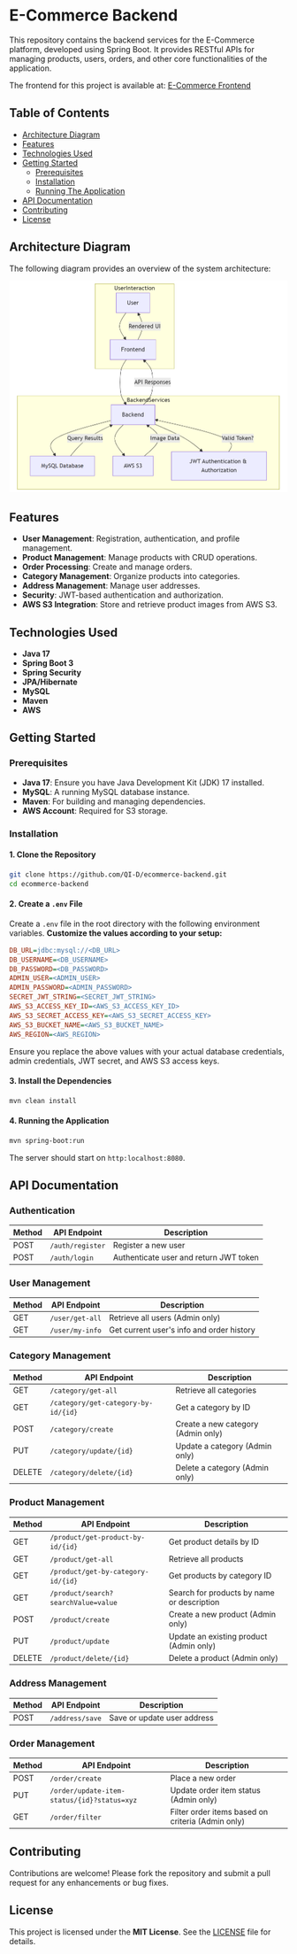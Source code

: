 # E-Commerce Backend

This repository contains the backend services for the E-Commerce platform, developed using Spring Boot. It provides RESTful APIs for managing products, users, orders, and other core functionalities of the application.

The frontend for this project is available at: [E-Commerce Frontend](https://github.com/QI-D/ecommerce-frontend)

## Table of Contents

- [Architecture Diagram](#architecture-diagram)
- [Features](#features)
- [Technologies Used](#technologies-used)
- [Getting Started](#getting-started)
    - [Prerequisites](#prerequisites)
    - [Installation](#installation)
    - [Running The Application](#4-running-the-application)
- [API Documentation](#api-documentation)
- [Contributing](#contributing)
- [License](#license)

## Architecture Diagram

The following diagram provides an overview of the system architecture:

![Architecture Diagram](docs/architecture-diagram.png)

## Features

- **User Management**: Registration, authentication, and profile management.
- **Product Management**: Manage products with CRUD operations.
- **Order Processing**: Create and manage orders.
- **Category Management**: Organize products into categories.
- **Address Management**: Manage user addresses.
- **Security**: JWT-based authentication and authorization.
- **AWS S3 Integration**: Store and retrieve product images from AWS S3.

## Technologies Used

- **Java 17**
- **Spring Boot 3**
- **Spring Security**
- **JPA/Hibernate**
- **MySQL**
- **Maven**
- **AWS**

## Getting Started

### Prerequisites

- **Java 17**: Ensure you have Java Development Kit (JDK) 17 installed.
- **MySQL**: A running MySQL database instance.
- **Maven**: For building and managing dependencies.
- **AWS Account**: Required for S3 storage.

### Installation

#### 1. Clone the Repository

```bash
git clone https://github.com/QI-D/ecommerce-backend.git
cd ecommerce-backend
```

#### 2. Create a `.env` File

Create a `.env` file in the root directory with the following environment variables. **Customize the values according to your setup:**

```ini
DB_URL=jdbc:mysql://<DB_URL>
DB_USERNAME=<DB_USERNAME>
DB_PASSWORD=<DB_PASSWORD>
ADMIN_USER=<ADMIN_USER>
ADMIN_PASSWORD=<ADMIN_PASSWORD>
SECRET_JWT_STRING=<SECRET_JWT_STRING>
AWS_S3_ACCESS_KEY_ID=<AWS_S3_ACCESS_KEY_ID>
AWS_S3_SECRET_ACCESS_KEY=<AWS_S3_SECRET_ACCESS_KEY>
AWS_S3_BUCKET_NAME=<AWS_S3_BUCKET_NAME>
AWS_REGION=<AWS_REGION>
```

Ensure you replace the above values with your actual database credentials, admin credentials, JWT secret, and AWS S3 access keys.

#### 3. Install the Dependencies

```bash
mvn clean install
```

#### 4. Running the Application

```bash
mvn spring-boot:run
```

The server should start on `http:localhost:8080`.

## API Documentation

### Authentication

| Method | API Endpoint     | Description                            |
|--------|------------------|----------------------------------------|
| POST   | `/auth/register` | Register a new user                    |
| POST   | `/auth/login`    | Authenticate user and return JWT token |

### User Management

| Method | API Endpoint    | Description                               |
|--------|-----------------|-------------------------------------------|
| GET    | `/user/get-all` | Retrieve all users (Admin only)           |
| GET    | `/user/my-info` | Get current user's info and order history |

### Category Management

| Method | API Endpoint                        | Description                        |
|--------|-------------------------------------|------------------------------------|
| GET    | `/category/get-all`                 | Retrieve all categories            |
| GET    | `/category/get-category-by-id/{id}` | Get a category by ID               |
| POST   | `/category/create`                  | Create a new category (Admin only) |
| PUT    | `/category/update/{id}`             | Update a category (Admin only)     |
| DELETE | `/category/delete/{id}`             | Delete a category (Admin only)     |

### Product Management
| Method | API Endpoint                        | Description                                |
|--------|-------------------------------------|--------------------------------------------|
| GET    | `/product/get-product-by-id/{id}`   | Get product details by ID                  |
| GET    | `/product/get-all`                  | Retrieve all products                      |
| GET    | `/product/get-by-category-id/{id}`  | Get products by category ID                |
| GET    | `/product/search?searchValue=value` | Search for products by name or description |
| POST   | `/product/create`                   | Create a new product (Admin only)          |
| PUT    | `/product/update`                   | Update an existing product (Admin only)    |
| DELETE | `/product/delete/{id}`              | Delete a product (Admin only)              |

### Address Management
| Method | API Endpoint    | Description                 |
|--------|-----------------|-----------------------------|
| POST   | `/address/save` | Save or update user address |

### Order Management
| Method | API Endpoint                                | Description                                       |
|--------|---------------------------------------------|---------------------------------------------------|
| POST   | `/order/create`                             | Place a new order                                 |
| PUT    | `/order/update-item-status/{id}?status=xyz` | Update order item status (Admin only)             |
| GET    | `/order/filter`                             | Filter order items based on criteria (Admin only) |

## Contributing
Contributions are welcome! Please fork the repository and submit a pull request for any enhancements or bug fixes.

## License

This project is licensed under the **MIT License**. See the [LICENSE](./LICENSE) file for details.
